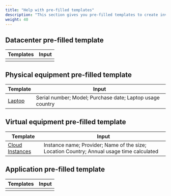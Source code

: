 ```yaml
---
title: "Help with pre-filled templates"
description: "This section gives you pre-filled templates to create inventory in Information System module"
weight: 40
---
```


## Datacenter pre-filled template

| Templates | Input |
|-----------|-------|
|           |       |

## Physical equipment pre-filled template

| Template                                                   | Input                                                     |
|------------------------------------------------------------|-----------------------------------------------------------|
| [Laptop](../documents/User_Devices_01_Laptop_Template.csv) | Serial number; Model; Purchase date; Laptop usage country |

## Virtual equipment pre-filled template

| Template                                                                   | Input                                                                                     |
|----------------------------------------------------------------------------|-------------------------------------------------------------------------------------------|
| [Cloud Instances](../documents/User_Server_01_InstancesCloud_Template.csv) | Instance name; Provider; Name of the size; Location Country; Annual usage time calculated |

## Application pre-filled template

| Templates | Input |
|-----------|-------|
|           |       |
